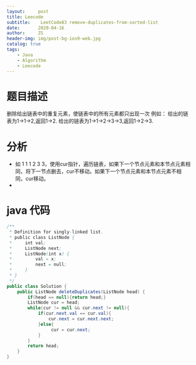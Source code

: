 ```yaml
---
layout:     post
title: Leecode
subtitle:    LeetCode83 remove-duplicates-from-sorted-list
date:       2020-04-16
author:     ZS
header-img: img/post-bg-ios9-web.jpg
catalog: true
tags: 
    - Java
    - Algorithm
    - Leecode
---
```



# 题目描述
删除给出链表中的重复元素，使链表中的所有元素都只出现一次
例如：
给出的链表为1->1->2,返回1->2.
给出的链表为1->1->2->3->3,返回1->2->3.
# 分析
* 如 1 1 1 2   3 3，使用cur指针，遍历链表，如果下一个节点元素和本节点元素相同，将下一节点删去，cur不移动。如果下一个节点元素和本节点元素不相同，cur移动。
*  
# java 代码
```java 
/**
 * Definition for singly-linked list.
 * public class ListNode {
 *     int val;
 *     ListNode next;
 *     ListNode(int x) {
 *         val = x;
 *         next = null;
 *     }
 * }
 */
public class Solution {
    public ListNode deleteDuplicates(ListNode head) {
        if(head == null){return head;}
        ListNode cur = head;
        while(cur != null && cur.next != null){
            if(cur.next.val == cur.val){
                cur.next = cur.next.next;               
            }else{
                 cur = cur.next;
            }           
        }
        return head;        
    }
}
```